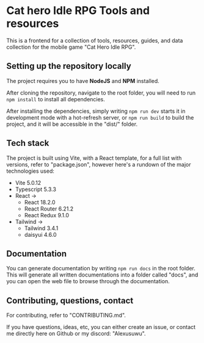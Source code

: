 # Cat hero Idle RPG Tools and resources

This is a frontend for a collection of tools, resources, guides, and data collection for the mobile game "Cat Hero Idle RPG".

## Setting up the repository locally

The project requires you to have **NodeJS** and **NPM** installed.

After cloning the repository, navigate to the root folder, you will need to run `npm install` to install all dependencies.

After installing the dependencies, simply writing `npm run dev` starts it in development mode with a hot-refresh server, or `npm run build` to build the project, and it will be accessible in the "dist/" folder.

## Tech stack

The project is built using Vite, with a React template, for a full list with versions, refer to "package.json", however here's a rundown of the major technologies used:

* Vite 5.0.12
* Typescript 5.3.3
* React ->
  * React 18.2.0
  * React Router 6.21.2
  * React Redux 9.1.0
* Tailwind ->
  * Tailwind 3.4.1
  * daisyui 4.6.0

## Documentation

You can generate documentation by writing `npm run docs` in the root folder.  
This will generate all written documentations into a folder called "docs", and you can open the web file to browse through the documentation.


## Contributing, questions, contact

For contributing, refer to "CONTRIBUTING.md".

If you have questions, ideas, etc, you can either create an issue, or contact me directly here on Github or my discord: "Alexusuwu".